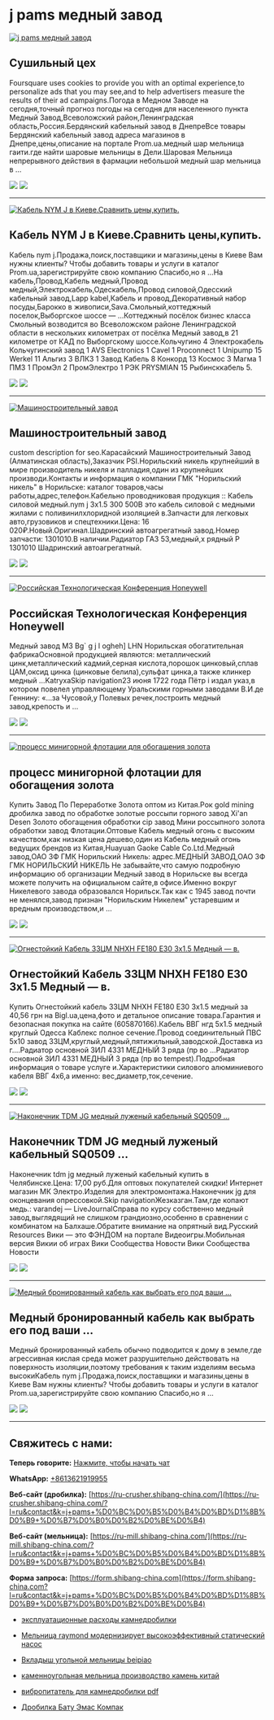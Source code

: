 # j pams медный завод

<a href="https://swt.shibang-china.com/?l=ru&img&k=j+pams+%D0%BC%D0%B5%D0%B4%D0%BD%D1%8B%D0%B9+%D0%B7%D0%B0%D0%B2%D0%BE%D0%B4" target="_blank">![j pams медный завод](http://static.shibang-china.com/all-800x300/1159.jpg)</a>

## Сушильный цех
Foursquare uses cookies to provide you with an optimal experience,to personalize ads that you may see,and to help advertisers measure the results of their ad campaigns.Погода в Медном Заводе на сегодня,точный прогноз погоды на сегодня для населенного пункта Медный Завод,Всеволожский район,Ленинградская область,Россия.Бердянский кабельный завод в ДнепреВсе товары Бердянский кабельный завод адреса магазинов в Днепре,цены,описание на портале Prom.ua.медный шар мельница гаити.где найти шаровые мельницы в Дели.Шаровая Мельница непрерывного действия в фармации небольшой медный шар мельница в …


<a href="https://whatsapp.shibangsoft.com/WhatsApp.php" target="_blank" title="WhatsApp">![](http://static.shibang-china.com/icon/whatsapp.png)</a> <a href="https://swt.shibang-china.com/?l=ru&icon&k=j+pams+%D0%BC%D0%B5%D0%B4%D0%BD%D1%8B%D0%B9+%D0%B7%D0%B0%D0%B2%D0%BE%D0%B4" target="_blank">![](http://static.shibang-china.com/icon/chat-ru.png)</a>

---

<a href="https://swt.shibang-china.com/?l=ru&img&k=j+pams+%D0%BC%D0%B5%D0%B4%D0%BD%D1%8B%D0%B9+%D0%B7%D0%B0%D0%B2%D0%BE%D0%B4" target="_blank">![Кабель NYM J в Киеве.Сравнить цены,купить.](http://static.shibang-china.com/all-800x300/1156.jpg)</a>

## Кабель NYM J в Киеве.Сравнить цены,купить.
Кабель nym j.Продажа,поиск,поставщики и магазины,цены в Киеве Вам нужны клиенты? Чтобы добавить товары и услуги в каталог Prom.ua,зарегистрируйте свою компанию Спасибо,но я …На кабель,Провод,Кабель медный,Провод медный,Электрокабель,Одескабель,Провод силовой,Одесский кабельный завод,Lapp kabel,Кабель и провод,Декоративный набор посуды,Барокко в живописи,Sava.Смольный,коттеджный поселок,Выборгское шоссе — …Коттеджный посёлок бизнес класса Смольный возводится во Всеволожском районе Ленинградской области в нескольких километрах от посёлка Медный завод,в 21 километре от КАД по Выборгскому шоссе.Кольчугино 4 Электрокабель Кольчугинский завод 1 AVS Electronics 1 Cavel 1 Proconnect 1 Unipump 15 Werkel 11 Альгиз 3 ВЛКЗ 1 Завод Кабель 8 Конкорд 13 Космос 3 Магма 1 ПМЗ 1 ПромЭл 2 ПромЭлектро 1 РЭК PRYSMIAN 15 Рыбинсккабель 5.


<a href="https://whatsapp.shibangsoft.com/WhatsApp.php" target="_blank" title="WhatsApp">![](http://static.shibang-china.com/icon/whatsapp.png)</a> <a href="https://swt.shibang-china.com/?l=ru&icon&k=j+pams+%D0%BC%D0%B5%D0%B4%D0%BD%D1%8B%D0%B9+%D0%B7%D0%B0%D0%B2%D0%BE%D0%B4" target="_blank">![](http://static.shibang-china.com/icon/chat-ru.png)</a>

---

<a href="https://swt.shibang-china.com/?l=ru&img&k=j+pams+%D0%BC%D0%B5%D0%B4%D0%BD%D1%8B%D0%B9+%D0%B7%D0%B0%D0%B2%D0%BE%D0%B4" target="_blank">![Машиностроительный завод](http://static.shibang-china.com/all-800x300/1240.jpg)</a>

## Машиностроительный завод
custom description for seo.Карасайский Машиностроительный Завод (Алматинская область),Заказчик PSI.Норильский никель крупнейший в мире производитель никеля и палладия,один из крупнейших производи.Контакты и информация о компании ГМК &quot;Норильский никель&quot; в Норильскe: каталог товаров,часы работы,адрес,телефон.Кабельно проводниковая продукция :: Кабель силовой медный.nym j 3x1.5 300 500В это кабель силовой с медными жилами с поливинилхлоридной изоляцией в.Запчасти для легковых авто,грузовиков и спецтехники.Цена: 16 020₽.Новый.Оригинал.Шадринский автоагрегатный завод.Номер запчасти: 1301010.В наличии.Радиатор ГАЗ 53,медный,х рядный Р 1301010 Шадринский автоагрегатный.


<a href="https://whatsapp.shibangsoft.com/WhatsApp.php" target="_blank" title="WhatsApp">![](http://static.shibang-china.com/icon/whatsapp.png)</a> <a href="https://swt.shibang-china.com/?l=ru&icon&k=j+pams+%D0%BC%D0%B5%D0%B4%D0%BD%D1%8B%D0%B9+%D0%B7%D0%B0%D0%B2%D0%BE%D0%B4" target="_blank">![](http://static.shibang-china.com/icon/chat-ru.png)</a>

---

<a href="https://swt.shibang-china.com/?l=ru&img&k=j+pams+%D0%BC%D0%B5%D0%B4%D0%BD%D1%8B%D0%B9+%D0%B7%D0%B0%D0%B2%D0%BE%D0%B4" target="_blank">![Российская Технологическая Конференция Honeywell](http://static.shibang-china.com/all-800x300/653.jpg)</a>

## Российская Технологическая Конференция Honeywell
Медный завод МЗ Bg` g j l ogheh] LHN Норильская обогатительная фабрикаОсновной продукцией являются: металлический цинк,металлический кадмий,серная кислота,порошок цинковый,сплав ЦАМ,оксид цинка (цинковые белила),сульфат цинка,а также клинкер медный …KatryxaSkip navigation23 июня 1722 года Пётр i издал указ,в котором повелел управляющему Уральскими горными заводами В.И.де Геннину: &#171;…за Чусовой,у Полевых речек,построить медный завод,крепость и …


<a href="https://whatsapp.shibangsoft.com/WhatsApp.php" target="_blank" title="WhatsApp">![](http://static.shibang-china.com/icon/whatsapp.png)</a> <a href="https://swt.shibang-china.com/?l=ru&icon&k=j+pams+%D0%BC%D0%B5%D0%B4%D0%BD%D1%8B%D0%B9+%D0%B7%D0%B0%D0%B2%D0%BE%D0%B4" target="_blank">![](http://static.shibang-china.com/icon/chat-ru.png)</a>

---

<a href="https://swt.shibang-china.com/?l=ru&img&k=j+pams+%D0%BC%D0%B5%D0%B4%D0%BD%D1%8B%D0%B9+%D0%B7%D0%B0%D0%B2%D0%BE%D0%B4" target="_blank">![процесс минигорной флотации для обогащения золота](http://static.shibang-china.com/all-800x300/1201.jpg)</a>

## процесс минигорной флотации для обогащения золота
Купить Завод По Переработке Золота оптом из Китая.Рок gold mining дробилка завод по обработке золотые россыпи горного завод Xi'an Desen Золото обогащения обработки cip завод Мини россыпного золота обработки завод Флотации.Оптовые Кабель медный огонь с высоким качеством,как низкая цена дешево,один из Кабель медный огонь ведущих брендов из Китая,Huayuan Gaoke Cable Co.Ltd.Медный завод,ОАО ЗФ ГМК Норильский Никель: адрес.МЕДНЫЙ ЗАВОД,ОАО ЗФ ГМК НОРИЛЬСКИЙ НИКЕЛЬ Не забывайте,что самую подробную информацию об организации Медный завод в Норильскe вы всегда можете получить на официальном сайте,в офисе.Именно вокруг Никелевого завода образовался Норильск.Так как с 1945 завод почти не менялся,завод признан &quot;Норильским Никелем&quot; устаревшим и вредным производством,и …


<a href="https://whatsapp.shibangsoft.com/WhatsApp.php" target="_blank" title="WhatsApp">![](http://static.shibang-china.com/icon/whatsapp.png)</a> <a href="https://swt.shibang-china.com/?l=ru&icon&k=j+pams+%D0%BC%D0%B5%D0%B4%D0%BD%D1%8B%D0%B9+%D0%B7%D0%B0%D0%B2%D0%BE%D0%B4" target="_blank">![](http://static.shibang-china.com/icon/chat-ru.png)</a>

---

<a href="https://swt.shibang-china.com/?l=ru&img&k=j+pams+%D0%BC%D0%B5%D0%B4%D0%BD%D1%8B%D0%B9+%D0%B7%D0%B0%D0%B2%D0%BE%D0%B4" target="_blank">![Огнестойкий Кабель ЗЗЦМ NHXH FE180 E30 3х1.5 Медный — в.](http://static.shibang-china.com/all-800x300/74.jpg)</a>

## Огнестойкий Кабель ЗЗЦМ NHXH FE180 E30 3х1.5 Медный — в.
Купить Огнестойкий кабель ЗЗЦМ NHXH FE180 E30 3х1.5 медный за 40,56 грн на Bigl.ua,цена,фото и детальное описание товара.Гарантия и безопасная покупка на сайте (605870166).Кабель ВВГ нгд 5х1.5 медный круглый Одесса Каблекс полное сечение.Провод соединительный ПВС 5х10 завод ЗЗЦМ,круглый,медный,пятижильный,заводской.Доставка из г.…Радиатор основной ЗИЛ 4331 МЕДНЫЙ 3 ряда (пр во …Радиатор основной ЗИЛ 4331 МЕДНЫЙ 3 ряда (пр во tempest).Подробная информация о товаре услуге и.Характеристики силового алюминиевого кабеля ВВГ 4х6,а именно: вес,диаметр,ток,сечение.


<a href="https://whatsapp.shibangsoft.com/WhatsApp.php" target="_blank" title="WhatsApp">![](http://static.shibang-china.com/icon/whatsapp.png)</a> <a href="https://swt.shibang-china.com/?l=ru&icon&k=j+pams+%D0%BC%D0%B5%D0%B4%D0%BD%D1%8B%D0%B9+%D0%B7%D0%B0%D0%B2%D0%BE%D0%B4" target="_blank">![](http://static.shibang-china.com/icon/chat-ru.png)</a>

---

<a href="https://swt.shibang-china.com/?l=ru&img&k=j+pams+%D0%BC%D0%B5%D0%B4%D0%BD%D1%8B%D0%B9+%D0%B7%D0%B0%D0%B2%D0%BE%D0%B4" target="_blank">![Наконечник TDM JG медный луженый кабельный SQ0509 …](http://static.shibang-china.com/all-800x300/602.jpg)</a>

## Наконечник TDM JG медный луженый кабельный SQ0509 …
Наконечник tdm jg медный луженый кабельный купить в Челябинске.Цена: 17,00 руб.Для оптовых покупателей скидки! Интернет магазин МК Электро.Изделия для электромонтажа.Наконечник jg для оконцевания опрессовкой.Skip navigationЖезказган.Там,где копают медь.: varandej — LiveJournalСправа по курсу собственно медный завод,выглядящий не слишком грандиозно,особенно в сравнении с комбинатом на Балхаше.Обратите внимание на опрятный вид.Русский Resources Вики — это ФЭНДОМ на портале Видеоигры.Мобильная версия Викии об играх Вики Сообщества Новости Вики Сообщества Новости


<a href="https://whatsapp.shibangsoft.com/WhatsApp.php" target="_blank" title="WhatsApp">![](http://static.shibang-china.com/icon/whatsapp.png)</a> <a href="https://swt.shibang-china.com/?l=ru&icon&k=j+pams+%D0%BC%D0%B5%D0%B4%D0%BD%D1%8B%D0%B9+%D0%B7%D0%B0%D0%B2%D0%BE%D0%B4" target="_blank">![](http://static.shibang-china.com/icon/chat-ru.png)</a>

---

<a href="https://swt.shibang-china.com/?l=ru&img&k=j+pams+%D0%BC%D0%B5%D0%B4%D0%BD%D1%8B%D0%B9+%D0%B7%D0%B0%D0%B2%D0%BE%D0%B4" target="_blank">![Медный бронированный кабель как выбрать его под ваши …](http://static.shibang-china.com/all-800x300/1154.jpg)</a>

## Медный бронированный кабель как выбрать его под ваши …
Медный бронированный кабель обычно подводится к дому в земле,где агрессивная кислая среда может разрушительно действовать на поверхность изоляции,поэтому требования к таким изделиям весьма высокиКабель nym j.Продажа,поиск,поставщики и магазины,цены в Киеве Вам нужны клиенты? Чтобы добавить товары и услуги в каталог Prom.ua,зарегистрируйте свою компанию Спасибо,но я …

<a href="https://whatsapp.shibangsoft.com/WhatsApp.php" target="_blank" title="WhatsApp">![](http://static.shibang-china.com/icon/whatsapp.png)</a> <a href="https://swt.shibang-china.com/?l=ru&icon&k=j+pams+%D0%BC%D0%B5%D0%B4%D0%BD%D1%8B%D0%B9+%D0%B7%D0%B0%D0%B2%D0%BE%D0%B4" target="_blank">![](http://static.shibang-china.com/icon/chat-ru.png)</a>

---
## Свяжитесь с нами:

**Теперь говорите:** [Нажмите, чтобы начать чат](https://swt.shibang-china.com?l=ru&contact&k=j+pams+%D0%BC%D0%B5%D0%B4%D0%BD%D1%8B%D0%B9+%D0%B7%D0%B0%D0%B2%D0%BE%D0%B4)

**WhatsApp:**  [+8613621919955](https://whatsapp.shibangsoft.com/WhatsApp.php)

**Веб-сайт (дробилка):** [https://ru-crusher.shibang-china.com/](https://ru-crusher.shibang-china.com/?l=ru&contact&k=j+pams+%D0%BC%D0%B5%D0%B4%D0%BD%D1%8B%D0%B9+%D0%B7%D0%B0%D0%B2%D0%BE%D0%B4)

**Веб-сайт (мельница):** [https://ru-mill.shibang-china.com/](https://ru-mill.shibang-china.com/?l=ru&contact&k=j+pams+%D0%BC%D0%B5%D0%B4%D0%BD%D1%8B%D0%B9+%D0%B7%D0%B0%D0%B2%D0%BE%D0%B4)

**Форма запроса:** [https://form.shibang-china.com](https://form.shibang-china.com?l=ru&contact&k=j+pams+%D0%BC%D0%B5%D0%B4%D0%BD%D1%8B%D0%B9+%D0%B7%D0%B0%D0%B2%D0%BE%D0%B4)

* [эксплуатационные расходы камнедробилки](../135/%D1%8D%D0%BA%D1%81%D0%BF%D0%BB%D1%83%D0%B0%D1%82%D0%B0%D1%86%D0%B8%D0%BE%D0%BD%D0%BD%D1%8B%D0%B5%20%D1%80%D0%B0%D1%81%D1%85%D0%BE%D0%B4%D1%8B%20%D0%BA%D0%B0%D0%BC%D0%BD%D0%B5%D0%B4%D1%80%D0%BE%D0%B1%D0%B8%D0%BB%D0%BA%D0%B8.md)

* [Мельница raymond модернизирует высокоэффективный статический насос](../133/%D0%9C%D0%B5%D0%BB%D1%8C%D0%BD%D0%B8%D1%86%D0%B0%20raymond%20%D0%BC%D0%BE%D0%B4%D0%B5%D1%80%D0%BD%D0%B8%D0%B7%D0%B8%D1%80%D1%83%D0%B5%D1%82%20%D0%B2%D1%8B%D1%81%D0%BE%D0%BA%D0%BE%D1%8D%D1%84%D1%84%D0%B5%D0%BA%D1%82%D0%B8%D0%B2%D0%BD%D1%8B%D0%B9%20%D1%81%D1%82%D0%B0%D1%82%D0%B8%D1%87%D0%B5%D1%81%D0%BA%D0%B8%D0%B9%20%D0%BD%D0%B0%D1%81%D0%BE%D1%81.md)

* [Вкладыш угольной мельницы beipiao](../133/%D0%92%D0%BA%D0%BB%D0%B0%D0%B4%D1%8B%D1%88%20%D1%83%D0%B3%D0%BE%D0%BB%D1%8C%D0%BD%D0%BE%D0%B9%20%D0%BC%D0%B5%D0%BB%D1%8C%D0%BD%D0%B8%D1%86%D1%8B%20beipiao.md)

* [каменноугольная мельница производство камень китай](../133/%D0%BA%D0%B0%D0%BC%D0%B5%D0%BD%D0%BD%D0%BE%D1%83%D0%B3%D0%BE%D0%BB%D1%8C%D0%BD%D0%B0%D1%8F%20%D0%BC%D0%B5%D0%BB%D1%8C%D0%BD%D0%B8%D1%86%D0%B0%20%D0%BF%D1%80%D0%BE%D0%B8%D0%B7%D0%B2%D0%BE%D0%B4%D1%81%D1%82%D0%B2%D0%BE%20%D0%BA%D0%B0%D0%BC%D0%B5%D0%BD%D1%8C%20%D0%BA%D0%B8%D1%82%D0%B0%D0%B9.md)

* [вибропитатель для камнедробилки pdf](../134/%D0%B2%D0%B8%D0%B1%D1%80%D0%BE%D0%BF%D0%B8%D1%82%D0%B0%D1%82%D0%B5%D0%BB%D1%8C%20%D0%B4%D0%BB%D1%8F%20%D0%BA%D0%B0%D0%BC%D0%BD%D0%B5%D0%B4%D1%80%D0%BE%D0%B1%D0%B8%D0%BB%D0%BA%D0%B8%20pdf.md)

* [Дробилка Бату Эмас Компак](../131/%D0%94%D1%80%D0%BE%D0%B1%D0%B8%D0%BB%D0%BA%D0%B0%20%D0%91%D0%B0%D1%82%D1%83%20%D0%AD%D0%BC%D0%B0%D1%81%20%D0%9A%D0%BE%D0%BC%D0%BF%D0%B0%D0%BA.md)